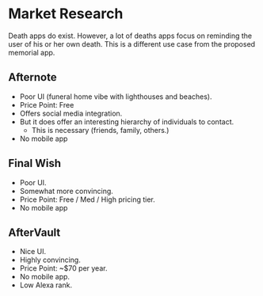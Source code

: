 # Market Research
Death apps do exist. However, a lot of deaths apps focus on reminding the user of his or her own death. This is a different use case from the proposed memorial app.

## Afternote
* Poor UI (funeral home vibe with lighthouses and beaches).
* Price Point: Free
* Offers social media integration. 
* But it does offer an interesting hierarchy of individuals to contact.
  * This is necessary (friends, family, others.)
* No mobile app

## Final Wish
* Poor UI.
* Somewhat more convincing. 
* Price Point: Free / Med / High pricing tier.
* No mobile app

## AfterVault
* Nice UI.
* Highly convincing.
* Price Point: ~$70 per year.
* No mobile app.
* Low Alexa rank. 
